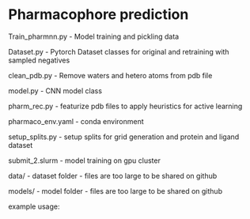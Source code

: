 # Pharmacophore prediction

Train_pharmnn.py - Model training and pickling data

Dataset.py - Pytorch Dataset classes for original and retraining with sampled negatives

clean_pdb.py - Remove waters and hetero atoms from pdb file

model.py - CNN model class

pharm_rec.py - featurize pdb files to apply heuristics for active learning

pharmaco_env.yaml - conda environment

setup_splits.py - setup splits for grid generation and protein and ligand dataset

submit_2.slurm - model training on gpu cluster

data/ - dataset folder - files are too large to be shared on github

models/ - model folder - files are too large to be shared on github

example usage:

```python train_pharmnn.py --train_data data/chemsplit_train0_with_ligand.pkl --test_data data/chemsplit_test0_with_ligand.pkl  --wandb_name iter1_chemsplit0 --negative_data data/iter1_chemsplit_0_negatives_train.txt --batch_size 128'''
